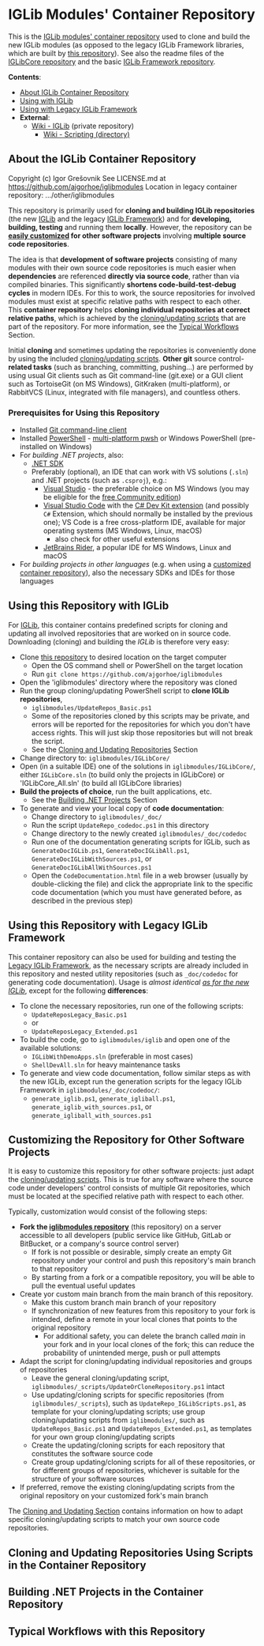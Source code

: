 
# IGLib Modules' Container Repository

This is the [IGLib modules' container repository](https://github.com/ajgorhoe/iglibmodules) used to clone and build the new IGLib modules (as opposed to the legacy IGLib Framework libraries, which are built by [this repository](https://github.com/ajgorhoe/iglibcontainer)). See also the readme files of the [IGLibCore repository](https://github.com/ajgorhoe/IGLib.modules.IGLibCore) and the basic [IGLib Framework repository](https://github.com/ajgorhoe/IGLib.workspace.base.iglib).

**Contents**:

* [About IGLib Container Repository](#about-the-iglib-container-repository)
* [Using with IGLib](#using-with-iglib)
* [Using with Legacy IGLib Framework](#using-with-legacy-iglib-framework)
* **External**:
  * [Wiki - IGLib](https://github.com/ajgorhoe/wiki.IGLib/tree/main/IGLib) (private repository)
    * [Wiki - Scripting (directory)](https://github.com/ajgorhoe/wiki.IGLib/tree/main/IGLib/scripting/)

## About the IGLib Container Repository

Copyright (c) Igor Grešovnik
See LICENSE.md at https://github.com/ajgorhoe/iglibmodules
Location in legacy container repository: .../other/iglibmodules

This repository is primarily used for **cloning and building IGLib repositories** (the new [IGLib](https://github.com/ajgorhoe/IGLib.modules.IGLibCore/blob/main/README.md) and the legacy [IGLib Framework](https://github.com/ajgorhoe/IGLib.workspace.base.iglib/blob/master/README.md)) and for **developing, building, testing** and running  them **locally**. However, the repository can be **[easily customized](#customizing-the-repository-for-other-software-projects) for other software projects** involving **multiple source code repositories**.

The idea is that **development of software projects** consisting of many modules with their own source code repositories is much easier when **dependencies** are referenced **directly via source code**, rather than via compiled binaries. This significantly **shortens code-build-test-debug cycles** in modern IDEs. For this to work, the source repositories for involved modules must exist at specific relative paths with respect to each other. This **container repository** helps **cloning individual repositories at correct relative paths**, which is achieved by the [cloning/updating scripts](#cloning-and-updating-repositories-using-scripts-in-the-container-repository) that are part of the repository. For more information, see the [Typical Workflows](#typical-workflows-with-this-repository) Section.

Initial **cloning** and sometimes updating the repositories is conveniently done by using the included [cloning/updating scripts](#cloning-and-updating-repositories-using-scripts-in-the-container-repository). **Other git** source control-**related tasks** (such as branching, committing, pushing...) are performed by using usual Git clients such as Git command-line (git.exe) or a GUI client such as TortoiseGit (on MS Windows), GitKraken (multi-platform), or RabbitVCS (Linux, integrated with file managers), and countless others.

### Prerequisites for Using this Repository

* Installed [Git command-line client](https://git-scm.com/)
* Installed [PowerShell](https://learn.microsoft.com/en-us/powershell/) - [multi-platform pwsh](https://github.com/PowerShell/PowerShell) or Windows PowerShell (pre-installed on Windows)
* For *building .NET projects*, also:
  * [.NET SDK](https://dotnet.microsoft.com/en-us/download)
  * Preferably (optional), an IDE that can work with VS solutions (`.sln`) and .NET projects (such as `.csproj`), e.g.:
    * [Visual Studio](https://visualstudio.microsoft.com/) - the preferable choice on MS Windows (you may be eligible for the [free Community edition](https://visualstudio.microsoft.com/free-developer-offers/))
    * [Visual Studio Code](https://code.visualstudio.com/) with the [C# Dev Kit extension](https://marketplace.visualstudio.com/items?itemName=ms-dotnettools.csdevkit) (and possibly `C#` Extension, which should normally be installed by the previous one); VS Code   is a free cross-platform IDE, available for major operating systems (MS Windows, Linux, macOS)
      * also check for other useful extensions
    * [JetBrains Rider](https://www.jetbrains.com/rider/), a popular IDE for MS Windows, Linux and macOS
* For *building projects in other languages* (e.g. when using a [customized container repository](#customizing-the-repository-for-other-software-projects)), also the necessary SDKs and IDEs for those languages

## Using this Repository with IGLib

For [IGLib](https://github.com/ajgorhoe/IGLib.modules.IGLibCore/blob/main/README.md), this container contains predefined scripts for cloning and updating all involved repositories that are worked on in source code. Downloading (cloning) and building the *IGLib* is therefore very easy:

* Clone [this repository](https://github.com/ajgorhoe/iglibmodules) to desired location on the target computer
  * Open the OS command shell or PowerShell on the target location
  * Run `git clone https://github.com/ajgorhoe/iglibmodules`
* Open the 'iglibmodules' directory where the repository was cloned
* Run the group cloning/updating PowerShell script to **clone IGLib repositories**,
  * `iglibmodules/UpdateRepos_Basic.ps1`
  * Some of the repositories cloned by this scripts may be private, and errors will be reported for the repositories for which you don't have access rights. This will just skip those repositories but will not break the script.
  * See the [Cloning and Updating Repositories](#cloning-and-updating-repositories-using-scripts-in-the-container-repository) Section
* Change directory to:
  `iglibmodules/IGLibCore/`
* Open (in a suitable IDE) one of the solutions in `iglibmodules/IGLibCore/`, either `IGLibCore.sln` (to build only the projects in IGLibCore) or 'IGLibCore_All.sln' (to build all IGLibCore libraries)
* **Build the projects of choice**, run the built applications, etc.
  * See the [Building .NET Projects](#building-net-projects-in-the-container-repository) Section
* To generate and view your local copy of **code documentation**:
  * Change directory to `iglibmodules/_doc/`
  * Run the script `UpdateRepo_codedoc.ps1` in this directory
  * Change directory to the newly created `iglibmodules/_doc/codedoc`
  * Run one of the documentation generating scripts for IGLib, such as `GenerateDocIGLib.ps1`, `GenerateDocIGLibAll.ps1`, `GenerateDocIGLibWithSources.ps1`, or `GenerateDocIGLibAllWithSources.ps1`
  * Open the `CodeDocumentation.html` file in a web browser (usually by double-clicking the file) and click the appropriate link to the specific code documentation (which you must have generated before, as described in the previous step)

## Using this Repository with Legacy IGLib Framework

This container repository can also be used for building and testing the [Legacy IGLib Framework](https://github.com/ajgorhoe/IGLib.workspace.base.iglib/blob/master/README.md), as the necessary scripts are already included in this repository and nested utility repositories (such as `_doc/codedoc` for generating code documentation). Usage is *almost identical [as for the new IGLib](#using-this-repository-with-iglib)*, except for the following **differences**:

* To clone the necessary repositories, run one of the following scripts:
  * `UpdateReposLegacy_Basic.ps1`
  * or
  * `UpdateReposLegacy_Extended.ps1`
* To build the code, go to `iglibmodules/iglib` and open one of the available solutions:
  * `IGLibWithDemoApps.sln` (preferable in most cases)
  * `ShellDevAll.sln` for heavy maintenance tasks
* To generate and view code documentation, follow similar steps as with the new IGLib, except run the generation scripts for the legacy IGLib Framework in `iglibmodules/_doc/codedoc/`:
  * `generate_iglib.ps1`, `generate_igliball.ps1`, `generate_iglib_with_sources.ps1`, or `generate_igliball_with_sources.ps1`

## Customizing the Repository for Other Software Projects

It is easy to customize this repository for other software projects: just adapt the [cloning/updating scripts](#cloning-and-updating-repositories-using-scripts-in-the-container-repository). This is true for any software where the source code under developers' control consists of multiple Git repositories, which must be located at the specified relative path with respect to each other.

Typically, customization would consist of the following steps:

* **Fork the [iglibmodules repository](https://github.com/ajgorhoe/iglibmodules)** (this repository) on a server accessible to all developers (public service like GitHub, GitLab or BitBucket, or a company's source control server)
  * If fork is not possible or desirable, simply create an empty Git repository under your control and push this repository's main branch to that repository
  * By starting from a fork or a compatible repository, you will be able to pull the eventual useful updates
* Create yor custom main branch from the main branch of this repository.
  * Make this custom branch main branch of your repository
  * If synchronization of new features from this repository to your fork is intended, define a remote in your local clones that points to the original repository
    * For additional safety, you can delete the branch called *main* in your fork and in your local clones of the fork; this can reduce the probability of unintended merge, push or pull attempts
* Adapt the script for cloning/updating individual repositories and groups of repositories
  * Leave the general cloning/updating script, `iglibmodules/_scripts/UpdateOrCloneRepository.ps1`  intact
  * Use updating/cloning scripts for specific repositories (from `iglibmodules/_scripts`), such as `UpdateRepo_IGLibScripts.ps1`, as template for your cloning/updating scripts; use group cloning/updating scripts from `iglibmodules/`, such as `UpdateRepos_Basic.ps1` and `UpdateRepos_Extended.ps1`, as templates for your own group cloning/updating scripts
  * Create the updating/cloning scripts for each repository that constitutes the software source code
  * Create group updating/cloning scripts for all of these repositories, or for different groups of repositories, whichever is suitable for the structure of your software sources
* If preferred, remove the existing cloning/updating scripts from the original repository on your customized fork's main branch

The [Cloning and Updating Section](#cloning-and-updating-repositories-using-scripts-in-the-container-repository) contains information on how to adapt specific cloning/updating scripts to match your own source code repositories.

## Cloning and Updating Repositories Using Scripts in the Container Repository

## Building .NET Projects in the Container Repository

## Typical Workflows with this Repository

